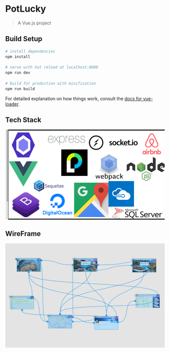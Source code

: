 # PotLucky

> A Vue.js project

## Build Setup

``` bash
# install dependencies
npm install

# serve with hot reload at localhost:8080
npm run dev

# build for production with minification
npm run build
```

For detailed explanation on how things work, consult the [docs for vue-loader](http://vuejs.github.io/vue-loader).

## Tech Stack

<img src='./tech-stack-actual.png'>

## WireFrame

<img src='./wireframe.png'>
